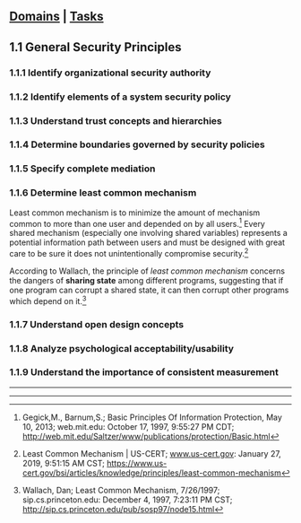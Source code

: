 [Domains](../index.md) | [Tasks](index.md)
---

## 1.1 General Security Principles

### 1.1.1 Identify organizational security authority

### 1.1.2 Identify elements of a system security policy

### 1.1.3 Understand trust concepts and hierarchies

### 1.1.4 Determine boundaries governed by security policies

### 1.1.5 Specify complete mediation

### 1.1.6 Determine least common mechanism

Least common mechanism  is to minimize the amount of mechanism common to more than one user and depended on by all users.[^1] Every shared mechanism (especially one involving shared variables) represents a potential information path between users and must be designed with great care to be sure it does not unintentionally compromise security.[^2]

According to Wallach, the principle of *least common mechanism* concerns the dangers of **sharing state** among different programs, suggesting that if one program can corrupt a shared state, it can then corrupt other programs which depend on it.[^3]
 
### 1.1.7 Understand open design concepts

### 1.1.8 Analyze psychological acceptability/usability

### 1.1.9 Understand the importance of consistent measurement

---
---
[^1]: Gegick,M., Barnum,S.; Basic Principles Of Information Protection, May 10, 2013; web.mit.edu: October 17, 1997, 9:55:27 PM CDT; http://web.mit.edu/Saltzer/www/publications/protection/Basic.html  

[^2]: Least Common Mechanism \| US-CERT; www.us-cert.gov: January 27, 2019, 9:51:15 AM CST; https://www.us-cert.gov/bsi/articles/knowledge/principles/least-common-mechanism  

[^3]: Wallach, Dan; Least Common Mechanism, 7/26/1997; sip.cs.princeton.edu: December 4, 1997, 7:23:11 PM CST; http://sip.cs.princeton.edu/pub/sosp97/node15.html
<!--stackedit_data:
eyJoaXN0b3J5IjpbMTk3Mjc2MzczMCw3MDYyODQwNDYsLTQ3ND
Y1MzQ5MCwtOTIyMjQ4Njg1LDE5NTMyMTI3MDMsMTk3NDM4NDcw
MiwxNDExNjkwODk0LC0xMTU0NzA5NzE3LC01ODk3MDI1MzJdfQ
==
-->